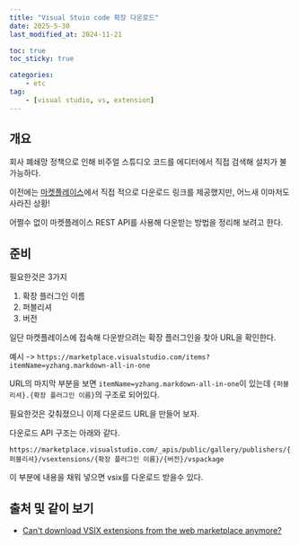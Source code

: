 ```yaml
---
title: "Visual Stuio code 확장 다운로드"
date: 2025-5-30
last_modified_at: 2024-11-21

toc: true
toc_sticky: true

categories:
    - etc
tag:
    - [visual studio, vs, extension]
---
```


## 개요

회사 폐쇄망 정책으로 인해 비주얼 스튜디오 코드를 에디터에서 직접 검색해 설치가 불가능하다.

이전에는 [마켓플레이스](https://marketplace.visualstudio.com/vscode)에서 직접 적으로 다운로드 링크를 제공했지만, 어느새 이마저도 사라진 상황!

어쩔수 없이 마켓플레이스 REST API를 사용해 다운받는 방법을 정리해 보려고 한다.

## 준비

필요한것은 3가지

1. 확장 플러그인 이름
2. 퍼블리셔
3. 버전

일단 마켓플레이스에 접속해 다운받으려는 확장 플러그인을 찾아 URL을 확인한다.

예시 -> `https://marketplace.visualstudio.com/items?itemName=yzhang.markdown-all-in-one`

URL의 마지막 부분을 보면 `itemName=yzhang.markdown-all-in-one`이 있는데 `{퍼블리셔}.{확장 플러그인 이름}`의 구조로 되어있다.

필요한것은 갖춰졌으니 이제 다운로드 URL을 만들어 보자.

다운로드 API 구조는 아래와 같다.

`https://marketplace.visualstudio.com/_apis/public/gallery/publishers/{퍼블리셔}/vsextensions/{확장 플러그인 이름}/{버전}/vspackage`

이 부분에 내용을 채워 넣으면 vsix를 다운로드 받을수 있다.

## 출처 및 같이 보기

- [Can't download VSIX extensions from the web marketplace anymore?](https://www.reddit.com/r/vscode/comments/1i6k7gf/cant_download_vsix_extensions_from_the_web/)